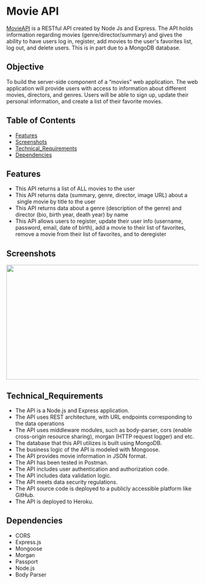 # Movie API
[MovieAPI](https://movie-api-myflix-39dfea723223.herokuapp.com/) is a RESTful API created by Node Js and Express. 
The API holds information regarding movies (genre/director/summary) 
and gives the ability to have users log in, register, add movies to 
the user's favorites list, log out, and delete users. This is in part due to a MongoDB database.

## Objective

To build the server-side component of a “movies” web application. 
The web application will provide users with access to information
about different movies, directors, and genres. Users will be able
to sign up, update their personal information, and create a list
of their favorite movies.

## Table of Contents

- [Features](#Features)
- [Screenshots](#Screenshots)
- [Technical_Requirements](#Technical_Requirements)
- [Dependencies](#Dependencies)

## Features

- This API returns a list of ALL movies to the user
- This API returns data (summary, genre, director, image URL) about a  single movie by title to the user
- This API returns data about a genre (description of the genre) and director (bio, birth year, death year) by name
- This API allows users to register, update their user info (username, password, email, date of birth), add a movie to their list of favorites, remove a movie from their list of favorites, and to deregister

## Screenshots

<img src ="https://github.com/hakobya4/movie_api/assets/108638724/200eef33-4169-4d43-a846-f0a9998e3cb2" width="600" height="300"/>

## Technical_Requirements

- The API is a Node.js and Express application.
- The API uses REST architecture, with URL endpoints corresponding to the data operations
- The API uses middleware modules, such as body-parser, cors (enable cross-origin resource sharing), morgan (HTTP request logger) and etc.
- The database that this API utilizes is built using MongoDB.
- The business logic of the API is modeled with Mongoose.
- The API provides movie information in JSON format.
- The API has been tested in Postman.
- The API includes user authentication and authorization code.
- The API includes data validation logic.
- The API meets data security regulations.
- The API source code is deployed to a publicly accessible platform like GitHub.
- The API is deployed to Heroku.

## Dependencies

- CORS
- Express.js
- Mongoose
- Morgan
- Passport
- Node.js
- Body Parser

  
